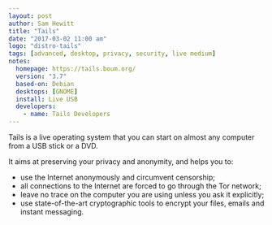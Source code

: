 ```yaml
---
layout: post
author: Sam Hewitt
title: "Tails"
date: "2017-03-02 11:00 am"
logo: "distro-tails"
tags: [advanced, desktop, privacy, security, live medium]
notes:
  homepage: https://tails.boum.org/
  version: "3.7"
  based-on: Debian
  desktops: [GNOME]
  install: Live USB
  developers:
    - name: Tails Developers
---
```


Tails is a live operating system that you can start on almost any computer from a USB stick or a DVD.

It aims at preserving your privacy and anonymity, and helps you to:

 - use the Internet anonymously and circumvent censorship;
 - all connections to the Internet are forced to go through the Tor network;
 - leave no trace on the computer you are using unless you ask it explicitly;
 - use state-of-the-art cryptographic tools to encrypt your files, emails and instant messaging.


